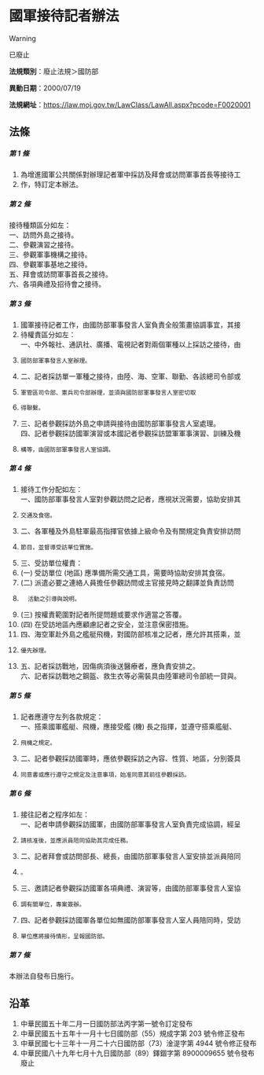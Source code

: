 # 國軍接待記者辦法


> [!WARNING]
> 已廢止


**法規類別**：廢止法規＞國防部

**異動日期**：2000/07/19  

**法規網址**：https://law.moj.gov.tw/LawClass/LawAll.aspx?pcode=F0020001



## 法條
##### 第 1 條
1. 為增進國軍公共關係對辦理記者軍中採訪及拜會或訪問軍事首長等接待工
1. 作，特訂定本辦法。

##### 第 2 條
接待種類區分如左：  
一、訪問外島之接待。  
二、參觀演習之接待。  
三、參觀軍事機構之接待。  
四、參觀軍事基地之接待。  
五、拜會或訪問軍事首長之接待。  
六、各項典禮及招待會之接待。

##### 第 3 條
1. 國軍接待記者工作，由國防部軍事發言人室負責全般策畫協調事宜，其接
1. 待權責區分如左：  
一、中外報社、通訊社、廣播、電視記者對兩個軍種以上採訪之接待，由
1.     國防部軍事發言人室辦理。
1. 二、記者採訪單一軍種之接待，由陸、海、空軍、聯勤、各該總司令部或
1.     軍管區司令部、憲兵司令部辦理，並須與國防部軍事發言人室密切取
1.     得聯繫。
1. 三、記者參觀採訪外島之申請與接待由國防部軍事發言人室處理。  
四、記者參觀採訪國軍演習或本國記者參觀採訪盟軍軍事演習、訓練及機
1.     構等，由國防部軍事發言人室協調。

##### 第 4 條
1. 接待工作分配如左：  
一、國防部軍事發言人室對參觀訪問之記者，應視狀況需要，協助安排其
1.     交通及食宿。
1. 二、各軍種及外島駐軍最高指揮官依據上級命令及有關規定負責安排訪問
1.     節目，並督導受訪單位實施。
1. 三、受訪單位權責：
1.  (一) 受訪單位 (地區) 應準備所需交通工具，需要時協助安排其食宿。
1.  (二) 派遣必要之連絡人員擔任參觀訪問或主官接見時之翻譯並負責訪問
1.       活動之引導與說明。
1.  (三) 按權責範圍對記者所提問題或要求作適當之答覆。
1.  (四) 在受訪地區內應顧慮記者之安全，並注意保密措施。
1. 四、海空軍赴外島之艦艇飛機，對國防部核准之記者，應允許其搭乘，並
1.     優先辦理。
1. 五、記者採訪戰地，因傷病須後送醫療者，應負責安排之。  
六、記者採訪戰地之鋼盔、救生衣等必需裝具由陸軍總司令部統一貸與。

##### 第 5 條
1. 記者應遵守左列各款規定：  
一、搭乘國軍艦艇、飛機，應接受艦 (機) 長之指揮，並遵守搭乘艦艇、
1.     飛機之規定。
1. 二、記者參觀採訪國軍時，應依參觀採訪之內容、性質、地區，分別簽具
1.     同意書或應行遵守之規定及注意事項，始准同意其前往參觀採訪。

##### 第 6 條
1. 接往記者之程序如左：  
一、記者申請參觀採訪國軍，由國防部軍事發言人室負責完成協調，經呈
1.     請核准後，並應派員陪同協助其完成任務。
1. 二、記者拜會或訪問部長、總長，由國防部軍事發言人室安排並派員陪同
1.     。
1. 三、邀請記者參觀採訪國軍各項典禮、演習等，由國防部軍事發言人室協
1.     調有關單位，專案簽辦。
1. 四、記者參觀採訪國軍各單位如無國防部軍事發言人室人員陪同時，受訪
1.     單位應將接待情形，呈報國防部。

##### 第 7 條
本辦法自發布日施行。

## 沿革
1. 中華民國五十年二月一日國防部法丙字第一號令訂定發布
1. 中華民國五十五年十一月十七日國防部（55）規成字第 203  號令修正發布
1. 中華民國七十三年十一月二十六日國防部（73）淦湜字第 4944 號令修正發布
1. 中華民國八十九年七月十九日國防部（89）鐸錮字第 8900009655 號令發布廢止

